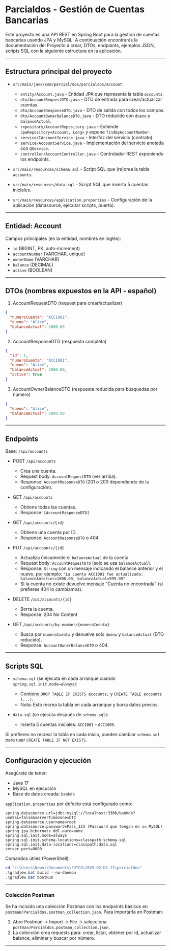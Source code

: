 # Parcialdos - Gestión de Cuentas Bancarias

Este proyecto es una API REST en Spring Boot para la gestión de cuentas bancarias usando JPA y MySQL. A continuación encontrarás la documentación del Proyecto a crear, DTOs, endpoints, ejemplos JSON, scripts SQL con la siguiente estructura en la aplicación.

---

## Estructura principal del proyecto

- `src/main/java/com/parcial/dos/parcialdos/account`
  - `entity/Account.java` - Entidad JPA que representa la tabla `accounts`.
  - `dto/AccountRequestDTO.java` - DTO de entrada para crear/actualizar cuentas.
  - `dto/AccountResponseDTO.java` - DTO de salida con todos los campos.
  - `dto/AccountOwnerBalanceDTO.java` - DTO reducido con `dueno` y `balanceActual`.
  - `repository/AccountRepository.java` - Extiende `JpaRepository<Account, Long>` y expone `findByAccountNumber`.
  - `service/IAccountService.java` - Interfaz del servicio (contrato).
  - `service/AccountService.java` - Implementación del servicio anotada con `@Service`.
  - `controller/AccountController.java` - Controlador REST exponiendo los endpoints.

- `src/main/resources/schema.sql` - Script SQL que (re)crea la tabla `accounts`.
- `src/main/resources/data.sql` - Script SQL que inserta 5 cuentas iniciales.
- `src/main/resources/application.properties` - Configuración de la aplicación (datasource, ejecutar scripts, puerto).

---

## Entidad: Account

Campos principales (en la entidad, nombres en inglés):
- `id` (BIGINT, PK, auto-increment)
- `accountNumber` (VARCHAR, unique)
- `ownerName` (VARCHAR)
- `balance` (DECIMAL)
- `active` (BOOLEAN)

---

## DTOs (nombres expuestos en la API - español)

1. AccountRequestDTO (request para crear/actualizar)
```json
{
  "numeroCuenta": "ACC1001",
  "dueno": "Alice",
  "balanceActual": 1000.00
}
```

2. AccountResponseDTO (respuesta completa)
```json
{
  "id": 1,
  "numeroCuenta": "ACC1001",
  "dueno": "Alice",
  "balanceActual": 1000.00,
  "active": true
}
```

3. AccountOwnerBalanceDTO (respuesta reducida para búsquedas por número)
```json
{
  "dueno": "Alice",
  "balanceActual": 1000.00
}
```

---

## Endpoints

Base: `/api/accounts`

- POST `/api/accounts`
  - Crea una cuenta.
  - Request body: `AccountRequestDTO` (ver arriba).
  - Response: `AccountResponseDTO` (201 o 200 dependiendo de la configuración).

- GET `/api/accounts`
  - Obtiene todas las cuentas.
  - Response: `[AccountResponseDTO]`

- GET `/api/accounts/{id}`
  - Obtiene una cuenta por ID.
  - Response: `AccountResponseDTO` o 404.

- PUT `/api/accounts/{id}`
  - Actualiza únicamente el `balanceActual` de la cuenta.
  - Request body: `AccountRequestDTO` (solo se usa `balanceActual`).
  - Response: `String` con un mensaje indicando el balance anterior y el nuevo, por ejemplo:
    `"La cuenta ACC1001 fue actualizada: balanceAnterior=1000.00, balanceActual=999.99"`
  - Si la cuenta no existe devuelve mensaje "Cuenta no encontrada" (si prefieres 404 lo cambiamos).

- DELETE `/api/accounts/{id}`
  - Borra la cuenta.
  - Response: 204 No Content

- GET `/api/accounts/by-number/{numeroCuenta}`
  - Busca por `numeroCuenta` y devuelve solo `dueno` y `balanceActual` (DTO reducido).
  - Response: `AccountOwnerBalanceDTO` o 404.

---

## Scripts SQL

- `schema.sql` (se ejecuta en cada arranque cuando `spring.sql.init.mode=always`):
  - Contiene `DROP TABLE IF EXISTS accounts;` y `CREATE TABLE accounts (...)`.
  - Nota: Esto recrea la tabla en cada arranque y borra datos previos.

- `data.sql` (se ejecuta después de `schema.sql`):
  - Inserta 5 cuentas iniciales: `ACC1001` - `ACC1005`.

Si prefieres no recrear la tabla en cada inicio, pueden cambiar `schema.sql` para usar `CREATE TABLE IF NOT EXISTS`.

---

## Configuración y ejecución

Asegúrate de tener:
- Java 17
- MySQL en ejecución
- Base de datos creada: `bankdb`

`application.properties` por defecto está configurado como:
```
spring.datasource.url=jdbc:mysql://localhost:3306/bankdb?useSSL=false&serverTimezone=UTC
spring.datasource.username=root
spring.datasource.password=Pass_123 (Password que tengan en su MySQL)
spring.jpa.hibernate.ddl-auto=none
spring.sql.init.mode=always
spring.sql.init.schema-locations=classpath:schema.sql
spring.sql.init.data-locations=classpath:data.sql
server.port=8080
```

Comandos útiles (PowerShell):
```powershell
cd "c:\Users\Newmi\Documents\FUTCO\2025-02-DS-II\parcialdos"
.\gradlew.bat build --no-daemon
.\gradlew.bat bootRun
```

---

### Colección Postman

Se ha incluido una colección Postman con los endpoints básicos en `postman/Parcialdos.postman_collection.json`.
Para importarla en Postman:

1. Abre Postman -> Import -> File -> selecciona `postman/Parcialdos.postman_collection.json`.
2. La colección crea requests para: crear, listar, obtener por id, actualizar balance, eliminar y buscar por número.


---



